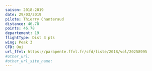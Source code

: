 ```yaml
---
saison: 2018-2019
date: 29/03/2019
pilote: Thierry Chanteraud
distance: 46.78
points: 46.78
departement: 19
flightType: Dist 3 pts
wing: Peak 3
CFD: Oui
url_ffvl: https://parapente.ffvl.fr/cfd/liste/2018/vol/20258995
#other_url:
#other_url_site_name:
---
```

